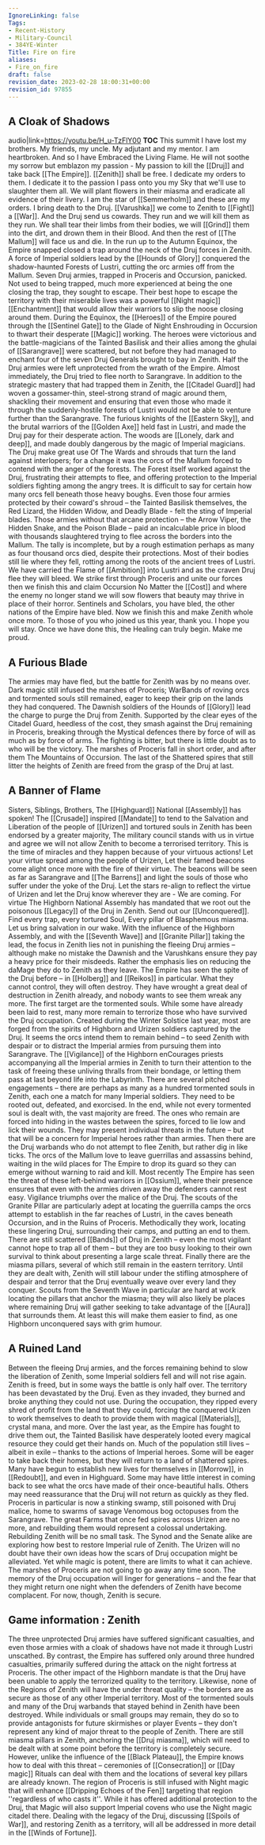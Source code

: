 ```yaml
---
IgnoreLinking: false
Tags:
- Recent-History
- Military-Council
- 384YE-Winter
Title: Fire on fire
aliases:
- Fire_on_fire
draft: false
revision_date: 2023-02-28 18:00:31+00:00
revision_id: 97855
---
```


## A Cloak of Shadows
audio|link=https://youtu.be/H_u-TzFlY00
__TOC__
This summit I have lost my brothers. My friends, my uncle. My adjutant and my mentor. I am heartbroken. And so I have Embraced the Living Flame. He will not soothe my sorrow but emblazon my passion - My passion to kill the [[Druj]] and take back [[The Empire]]. [[Zenith]] shall be free. I dedicate my orders to them. I dedicate it to the passion I pass onto you my Sky that we'll use to slaughter them all. We will plant flowers in their miasma and eradicate all evidence of their livery. I am the star of [[Semmerholm]] and these are my orders. I bring death to the Druj.
[[Varushka]] we come to Zenith to [[Fight]] a [[War]]. And the Druj send us cowards. They run and we will kill them as they run. We shall tear their limbs from their bodies, we will [[Grind]] them into the dirt, and drown them in their Blood. And then the rest of [[The Mallum]] will face us and die.
In the run up to the Autumn Equinox, the Empire snapped closed a trap around the neck of the Druj forces in Zenith. A force of Imperial soldiers lead by the [[Hounds of Glory]] conquered the shadow-haunted Forests of Lustri, cutting the orc armies off from the Mallum. Seven Druj armies, trapped in Proceris and Occursion, panicked. Not used to being trapped, much more experienced at being the one closing the trap, they sought to escape. Their best hope to escape the territory with their miserable lives was a powerful [[Night magic]] [[Enchantment]] that would allow their warriors to slip the noose closing around them. 
During the Equinox, the [[Heroes]] of the Empire poured through the [[Sentinel Gate]] to the Glade of Night Enshrouding in Occursion to thwart their desperate [[Magic]] working. The heroes were victorious and the battle-magicians of the Tainted Basilisk and their allies among the ghulai of [[Sarangrave]] were scattered, but not before they had managed to enchant four of the seven Druj Generals brought to bay in Zenith. Half the Druj armies were left unprotected from the wrath of the Empire.
Almost immediately, the Druj tried to flee north to Sarangrave. In addition to the strategic mastery that had trapped them in Zenith, the [[Citadel Guard]] had woven a gossamer-thin, steel-strong strand of magic around them, shackling their movement and ensuring that even those who made it through the suddenly-hostile forests of Lustri would not be able to venture further than the Sarangrave.
The furious knights of the [[Eastern Sky]], and the brutal warriors of the [[Golden Axe]] held fast in Lustri, and made the Druj pay for their desperate action. The woods are [[Lonely, dark and deep]], and made doubly dangerous by the magic of Imperial magicians. The Druj make great use Of The Wards and shrouds that turn the land against interlopers; for a change it was the orcs of the Mallum forced to contend with the anger of the forests. The Forest itself worked against the Druj, frustrating their attempts to flee, and offering protection to the Imperial soldiers fighting among the angry trees.
It is difficult to say for certain how many orcs fell beneath those heavy boughs. Even those four armies protected by their coward's shroud – the Tainted Basilisk themselves, the Red Lizard, the Hidden Widow, and Deadly Blade - felt the sting of Imperial blades. Those armies without that arcane protection – the Arrow Viper, the Hidden Snake, and the Poison Blade – paid an incalculable price in blood with thousands slaughtered trying to flee across the borders into the Mallum. The tally is incomplete, but by a rough estimation perhaps as many as four thousand orcs died, despite their protections. Most of their bodies still lie where they fell, rotting among the roots of the ancient trees of Lustri.
We have carried the Flame of [[Ambition]] into Lustri and as the craven Druj flee they will bleed. We strike first through Proceris and unite our forces then we finish this and claim Occursion No Matter the [[Cost]] and where the enemy no longer stand we will sow flowers that beauty may thrive in place of their horror.
Sentinels and Scholars, you have bled, the other nations of the Empire have bled. Now we finish this and make Zenith whole once more. To those of you who joined us this year, thank you. I hope you will stay. Once we have done this, the Healing can truly begin. Make me proud.
## A Furious Blade
The armies may have fled, but the battle for Zenith was by no means over. Dark magic still infused the marshes of Proceris; WarBands of roving orcs and tormented souls still remained, eager to keep their grip on the lands they had conquered.
The Dawnish soldiers of the Hounds of [[Glory]] lead the charge to purge the Druj from Zenith. Supported by the clear eyes of the Citadel Guard, heedless of the cost, they smash against the Druj remaining in Proceris, breaking through the Mystical defences there by force of will as much as by force of arms.
The fighting is bitter, but there is little doubt as to who will be the victory. The marshes of Proceris fall in short order, and after them The Mountains of Occursion. The last of the Shattered spires that still litter the heights of Zenith are freed from the grasp of the Druj at last.
## A Banner of Flame
Sisters, Siblings, Brothers, The [[Highguard]] National [[Assembly]] has spoken! The [[Crusade]] inspired [[Mandate]] to tend to the Salvation and Liberation of the people of [[Urizen]] and tortured souls in Zenith has been endorsed by a greater majority, The military council stands with us in virtue and agree we will not allow Zenith to become a terrorised territory. This is the time of miracles and they happen because of your virtuous actions! Let your virtue spread among the people of Urizen, Let their famed beacons come alight once more with the fire of their virtue. The beacons will be seen as far as Sarangrave and [[The Barrens]] and light the souls of those who suffer under the yoke of the Druj. Let the stars re-align to reflect the virtue of Urizen and let the Druj know wherever they are - We are coming. For virtue
The Highborn National Assembly has mandated that we root out the poisonous [[Legacy]] of the Druj in Zenith. Send out our [[Unconquered]]. Find every trap, every tortured Soul, Every pillar of Blasphemous miasma. Let us bring salvation in our wake.
With the influence of the Highborn Assembly, and with the [[Seventh Wave]] and [[Granite Pillar]] taking the lead, the focus in Zenith lies not in punishing the fleeing Druj armies – although make no mistake the Dawnish and the Varushkans ensure they pay a heavy price for their misdeeds. Rather the emphasis lies on reducing the daMage they do to Zenith as they leave.
The Empire has seen the spite of the Druj before – in [[Holberg]] and [[Reikos]] in particular. What they cannot control, they will often destroy. They have wrought a great deal of destruction in Zenith already, and nobody wants to see them wreak any more.
The first target are the tormented souls. While some have already been laid to rest, many more remain to terrorize those who have survived the Druj occupation. Created during the Winter Solstice last year, most are forged from the spirits of Highborn and Urizen soldiers captured by the Druj. It seems the orcs intend them to remain behind – to seed Zenith with despair or to distract the Imperial armies from pursuing them into Sarangrave.
The [[Vigilance]] of the Highborn enCourages priests accompanying all the Imperial armies in Zenith to turn their attention to the task of freeing these unliving thralls from their bondage, or letting them pass at last beyond life into the Labyrinth. There are several pitched engagements – there are perhaps as many as a hundred tormented souls in Zenith, each one a match for many Imperial soldiers. They need to be rooted out, defeated, and exorcised.
In the end, while not every tormented soul is dealt with, the vast majority are freed. The ones who remain are forced into hiding in the wastes between the spires, forced to lie low and lick their wounds. They may present individual threats in the future – but that will be a concern for Imperial heroes rather than armies.
Then there are the Druj warbands who do not attempt to flee Zenith, but rather dig in like ticks. The orcs of the Mallum love to leave guerrillas and assassins behind, waiting in the wild places for The Empire to drop its guard so they can emerge without warning to raid and kill. Most recently The Empire has seen the threat of these left-behind warriors in [[Ossium]], where their presence ensures that even with the armies driven away the defenders cannot rest easy.
Vigilance triumphs over the malice of the Druj. The scouts of the Granite Pillar are particularly adept at locating the guerrilla camps the orcs attempt to establish in the far reaches of Lustri, in the caves beneath Occursion, and in the Ruins of Proceris. Methodically they work, locating these lingering Druj, surrounding their camps, and putting an end to them. There are still scattered [[Bands]] of Druj in Zenith – even the most vigilant cannot hope to trap all of them – but they are too busy looking to their own survival to think about presenting a large scale threat.
Finally there are the miasma pillars, several of which still remain in the eastern territory. Until they are dealt with, Zenith will still labour under the stifling atmosphere of despair and terror that the Druj eventually weave over every land they conquer. Scouts from the Seventh Wave in particular are hard at work locating the pillars that anchor the miasma; they will also likely be places where remaining Druj will gather seeking to take advantage of the [[Aura]] that surrounds them. At least this will make them easier to find, as one Highborn unconquered says with grim humour.
## A Ruined Land
Between the fleeing Druj armies, and the forces remaining behind to slow the liberation of Zenith, some Imperial soldiers fell and will not rise again. Zenith is freed, but in some ways the battle is only half over. The territory has been devastated by the Druj. Even as they invaded, they burned and broke anything they could not use. During the occupation, they ripped every shred of profit from the land that they could, forcing the conquered Urizen to work themselves to death to provide them with magical [[Materials]], crystal mana, and more. Over the last year, as the Empire has fought to drive them out, the Tainted Basilisk have desperately looted every magical resource they could get their hands on.
Much of the population still lives – albeit in exile – thanks to the actions of Imperial heroes. Some will be eager to take back their homes, but they will return to a land of shattered spires. Many have begun to establish new lives for themselves in [[Morrow]], in [[Redoubt]], and even in Highguard. Some may have little interest in coming back to see what the orcs have made of their once-beautiful halls. Others may need reassurance that the Druj will not return as quickly as they fled.
Proceris in particular is now a stinking swamp, still poisoned with Druj malice, home to swarms of savage Venomous bog octopuses from the Sarangrave. The great Farms that once fed spires across Urizen are no more, and rebuilding them would represent a colossal undertaking. 
Rebuilding Zenith will be no small task. The Synod and the Senate alike are exploring how best to restore Imperial rule of Zenith. The Urizen will no doubt  have their own ideas how the scars of Druj occupation might be alleviated. Yet while magic is potent, there are limits to what it can achieve. The marshes of Proceris are not going to go away any time soon. The memory of the Druj occupation will linger  for generations – and the fear that they might return one night when the defenders of Zenith have become complacent.
For now, though, Zenith is secure.
## Game information : Zenith
The three unprotected Druj armies have suffered significant casualties, and even those armies with a cloak of shadows have not made it through Lustri unscathed. By contrast, the Empire has suffered only around three hundred casualties, primarily suffered during the attack on the night fortress at Proceris.
The other impact of the Highborn mandate is that the Druj have been unable to apply the terrorized quality to the territory. Likewise, none of the Regions of Zenith will have the under threat quality – the borders are as secure as those of any other Imperial territory.  Most of the tormented souls and many of the Druj warbands that stayed behind in Zenith have been destroyed. While individuals or small groups may remain, they do so to provide antagonists for future skirmishes or player Events – they don't represent any kind of major threat to the people of Zenith.
There are still miasma pillars in Zenith, anchoring the [[Druj miasma]], which will need to be dealt with at some point before the territory is completely secure. However, unlike the influence of the [[Black Plateau]], the Empire knows how to deal with this threat – ceremonies of [[Consecration]] or [[Day magic]] Rituals can deal with them and the locations of several key pillars are already known. 
The region of Proceris is still infused with Night magic that will enhance [[Dripping Echoes of the Fen]] targeting that region ''regardless of who casts it''. While it has offered additional protection to the Druj, that Magic will also support Imperial covens who use the Night magic citadel there.
Dealing with the legacy of the Druj, discussing [[Spoils of War]], and restoring Zenith as a territory, will all be addressed in more detail in the [[Winds of Fortune]].